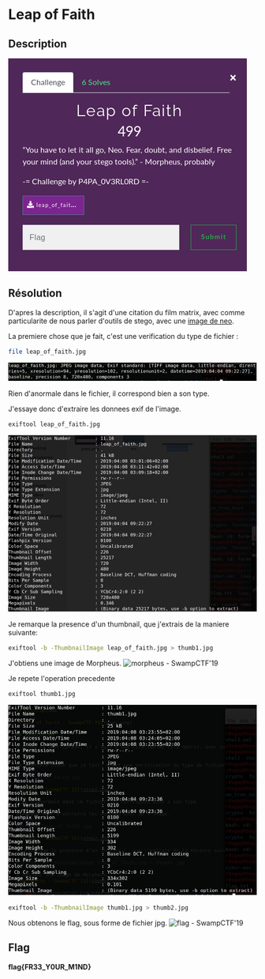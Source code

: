 # Leap of Faith

## Description

![leap_of_faith - SwampCTF'19](pres.png)

## Résolution

D'apres la description, il s'agit d'une citation du film matrix, avec comme particularite de nous parler d'outils de stego, avec une [image de neo](data/leap_of_faith.jpeg).

La premiere chose que je fait, c'est une verification du type de fichier :
```bash
file leap_of_faith.jpg
```
![step1 - SwampCTF'19](step1.png)

Rien d'anormale dans le fichier, il correspond bien a son type.

J'essaye donc d'extraire les donnees exif de l'image.
```bash
exiftool leap_of_faith.jpg
```
![step2 - SwampCTF'19](step2.png)

Je remarque la presence d'un thumbnail, que j'extrais de la maniere suivante:
```bash
exiftool -b -ThumbnailImage leap_of_faith.jpg > thumb1.jpg
```
J'obtiens une image de Morpheus.
![morpheus - SwampCTF'19](src/thumb1.png)

Je repete l'operation precedente
```bash
exiftool thumb1.jpg
```
![step3 - SwampCTF'19](step3.png)

```bash
exiftool -b -ThumbnailImage thumb1.jpg > thumb2.jpg
```
Nous obtenons le flag, sous forme de fichier jpg.
![flag - SwampCTF'19](src/thumb2.png)

## Flag

**flag{FR33_Y0UR_M1ND}**


